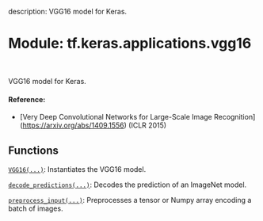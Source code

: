 description: VGG16 model for Keras.

<div itemscope itemtype="http://developers.google.com/ReferenceObject">
<meta itemprop="name" content="tf.keras.applications.vgg16" />
<meta itemprop="path" content="Stable" />
</div>

# Module: tf.keras.applications.vgg16

<!-- Insert buttons and diff -->

<table class="tfo-notebook-buttons tfo-api nocontent" align="left">

</table>



VGG16 model for Keras.



#### Reference:

- [Very Deep Convolutional Networks for Large-Scale Image Recognition]
  (https://arxiv.org/abs/1409.1556) (ICLR 2015)


## Functions

[`VGG16(...)`](../../../tf/keras/applications/vgg16/VGG16.md): Instantiates the VGG16 model.

[`decode_predictions(...)`](../../../tf/keras/applications/vgg16/decode_predictions.md): Decodes the prediction of an ImageNet model.

[`preprocess_input(...)`](../../../tf/keras/applications/vgg16/preprocess_input.md): Preprocesses a tensor or Numpy array encoding a batch of images.

